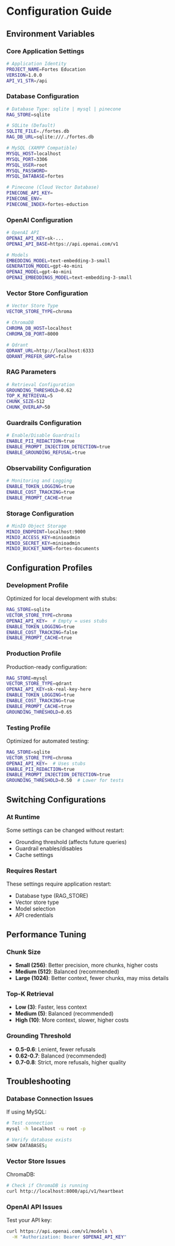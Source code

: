 # Configuration Guide

## Environment Variables

### Core Application Settings

```bash
# Application Identity
PROJECT_NAME=Fortes Education
VERSION=1.0.0
API_V1_STR=/api
```

### Database Configuration

```bash
# Database Type: sqlite | mysql | pinecone
RAG_STORE=sqlite

# SQLite (Default)
SQLITE_FILE=./fortes.db
RAG_DB_URL=sqlite:///./fortes.db

# MySQL (XAMPP Compatible)
MYSQL_HOST=localhost
MYSQL_PORT=3306
MYSQL_USER=root
MYSQL_PASSWORD=
MYSQL_DATABASE=fortes

# Pinecone (Cloud Vector Database)
PINECONE_API_KEY=
PINECONE_ENV=
PINECONE_INDEX=fortes-eduction
```

### OpenAI Configuration

```bash
# OpenAI API
OPENAI_API_KEY=sk-...
OPENAI_API_BASE=https://api.openai.com/v1

# Models
EMBEDDING_MODEL=text-embedding-3-small
GENERATION_MODEL=gpt-4o-mini
OPENAI_MODEL=gpt-4o-mini
OPENAI_EMBEDDINGS_MODEL=text-embedding-3-small
```

### Vector Store Configuration

```bash
# Vector Store Type
VECTOR_STORE_TYPE=chroma

# ChromaDB
CHROMA_DB_HOST=localhost
CHROMA_DB_PORT=8000

# Qdrant
QDRANT_URL=http://localhost:6333
QDRANT_PREFER_GRPC=false
```

### RAG Parameters

```bash
# Retrieval Configuration
GROUNDING_THRESHOLD=0.62
TOP_K_RETRIEVAL=5
CHUNK_SIZE=512
CHUNK_OVERLAP=50
```

### Guardrails Configuration

```bash
# Enable/Disable Guardrails
ENABLE_PII_REDACTION=true
ENABLE_PROMPT_INJECTION_DETECTION=true
ENABLE_GROUNDING_REFUSAL=true
```

### Observability Configuration

```bash
# Monitoring and Logging
ENABLE_TOKEN_LOGGING=true
ENABLE_COST_TRACKING=true
ENABLE_PROMPT_CACHE=true
```

### Storage Configuration

```bash
# MinIO Object Storage
MINIO_ENDPOINT=localhost:9000
MINIO_ACCESS_KEY=minioadmin
MINIO_SECRET_KEY=minioadmin
MINIO_BUCKET_NAME=fortes-documents
```

## Configuration Profiles

### Development Profile

Optimized for local development with stubs:

```bash
RAG_STORE=sqlite
VECTOR_STORE_TYPE=chroma
OPENAI_API_KEY=  # Empty = uses stubs
ENABLE_TOKEN_LOGGING=true
ENABLE_COST_TRACKING=false
ENABLE_PROMPT_CACHE=true
```

### Production Profile

Production-ready configuration:

```bash
RAG_STORE=mysql
VECTOR_STORE_TYPE=qdrant
OPENAI_API_KEY=sk-real-key-here
ENABLE_TOKEN_LOGGING=true
ENABLE_COST_TRACKING=true
ENABLE_PROMPT_CACHE=true
GROUNDING_THRESHOLD=0.65
```

### Testing Profile

Optimized for automated testing:

```bash
RAG_STORE=sqlite
VECTOR_STORE_TYPE=chroma
OPENAI_API_KEY=  # Uses stubs
ENABLE_PII_REDACTION=true
ENABLE_PROMPT_INJECTION_DETECTION=true
GROUNDING_THRESHOLD=0.50  # Lower for tests
```

## Switching Configurations

### At Runtime

Some settings can be changed without restart:
- Grounding threshold (affects future queries)
- Guardrail enables/disables
- Cache settings

### Requires Restart

These settings require application restart:
- Database type (RAG_STORE)
- Vector store type
- Model selection
- API credentials

## Performance Tuning

### Chunk Size

- **Small (256)**: Better precision, more chunks, higher costs
- **Medium (512)**: Balanced (recommended)
- **Large (1024)**: Better context, fewer chunks, may miss details

### Top-K Retrieval

- **Low (3)**: Faster, less context
- **Medium (5)**: Balanced (recommended)
- **High (10)**: More context, slower, higher costs

### Grounding Threshold

- **0.5-0.6**: Lenient, fewer refusals
- **0.62-0.7**: Balanced (recommended)
- **0.7-0.8**: Strict, more refusals, higher quality

## Troubleshooting

### Database Connection Issues

If using MySQL:
```bash
# Test connection
mysql -h localhost -u root -p

# Verify database exists
SHOW DATABASES;
```

### Vector Store Issues

ChromaDB:
```bash
# Check if ChromaDB is running
curl http://localhost:8000/api/v1/heartbeat
```

### OpenAI API Issues

Test your API key:
```bash
curl https://api.openai.com/v1/models \
  -H "Authorization: Bearer $OPENAI_API_KEY"
```

